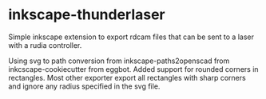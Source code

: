 # inkscape-thunderlaser
Simple inkscape extension to export rdcam files that can be sent to a laser with a rudia controller.

Using svg to path conversion from inkscape-paths2openscad from inkcscape-cookiecutter from eggbot.
Added support for rounded corners in rectangles. Most other exporter export all
rectangles with sharp corners and ignore any radius specified in the svg file.

